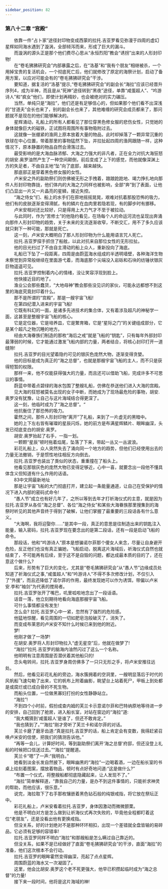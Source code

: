 ```yaml
---
sidebar_position: 82
---
```

### 第八十二章 “宫殿”  


　　依靠一件“占卜家”途径封印物变成西蒙的拉托.吉亚罗看见弥漫于四周的虚幻星辉如同海水遇到了漩涡，全部倾泻而来，形成了巨大的漏斗。  
　　而漩涡的源头正是那个他们费尽心思从“永恒烈阳”教会“诱拐”出来的人形封印物!  
　　在“卷毛狒狒研究会”内部暴露之后，在“洛基”和“我有个朋友”相继被杀，一个用掉宝贵的复活机会，一个彻底死亡后，他们就修改了原定的海祭计划，启动了备用方案，以应对可能会有的“卷毛狒狒研究会”干涉。  
　　要知道，据复活的“洛基”提示,“卷毛狒狒研究会”的副会长“海拉”应该已经晋升序列4，成为半神，而且是从“死神”途径转到“黑夜”途径，单靠“咸蛋超人”、“吟游诗人”和“疯女”他们，即使计划再精妙，也会被绝对的实力碾压。  
　　当然，单纯只是“海拉”，他们还是有足够信心的，但如果那个他们看不出深浅的“甘道夫”会长也来了，别的副会长也来了，其他难缠的研究会成员都来了，那问题就不是现在的他们能够解决的。  
　　星辉涌动，礼船上的所有人都看见了那位穿黑色修女服的悲伤女性，只觉她的身体就像巨大的磁铁，正试图将周围所有事物吸附过去。  
　　这就像一张绷紧的渔网上原本放着大量的物品，此时却掉落了一颗异常沉重的铁球在中心位置，带着那里的事物猛然下坠，并拉扯起四周的渔网跟随一样，这种情况下，原本静置的物品自然会滑落过去。  
　　最受影响的是大海血脉浓郁、大海之力强大的非凡者，正在全力对抗大海狂怒的胡安.奥罗油然产生了一种空间颠倒，前后变成了上下的感觉，而他就像深渊上方的失足者，不由自主地“坠”向了底部，越来越快。  
　　那底部正是穿着黑色修女服的女性。  
　　卢米安之外的副助祭们则仿佛被无形之手拽着，踉踉跄跄地、竭力挣扎地向那件人形封印物靠拢，他们体内的大海之力同样也被影响，全部“奔”到了表面，让他们凸显出一片又一片晶亮的星鳞，接近失控。  
　　“海之侍女”们、船上的水手们在原地摇摇晃晃，艰难对抗着那股恐怖的吸力，他们有的皮肤逐渐变得滑腻，有的鳞片在血肉里若隐若现，有的脚步时有挪移。  
　　卢米安相对还比较好，只是得用上大力气才不至于被拉动。  
　　与此同时，作为“苦修士”的他隐约看见，在场每个人的命运河流也呈现出奔涌向那件人形封印物的趋势，关于未来的支流逐渐收窄，不断交汇，用不了多久应该就只剩下一种可能，那就是死亡。  
　　这一刻，卢米安大概明白了那人形封印物为什么能用语言咒人死亡。  
　　拉托.吉亚罗探手抓住了船舷，以此对抗来自那位女性的无形拉扯。  
　　他的目光扫过了不由自主滑动的船上众人，重新投向了海底。  
　　礼船已下坠了一段距离，四周是由蔚蓝海水组成的半透明墙壁，各种海洋生物未察觉到异常般继续在里面游弋着，而海底那个尖端没入岩砾和石块的纺锤状银灰巨物遥遥可见。  
　　拉托.吉亚罗控制着内心的情绪，没让笑容浮现到脸上。  
　　他快接近目的地了。  
　　渔业公会那些蠢货，“大地母神”教会那些没见识的家伙，可能永远都想不到这里的海底究竟封印着什么。  
　　那不是所谓的“宫殿”，那是一艘宇宙飞船!  
　　在第四纪潜入进来的宇宙飞船!  
　　它既有科幻的一面，是诸多先进技术的集合体，又有着涉及超凡的神秘学一面，这甚至是整艘宇宙飞船的核心。  
　　它是定位器，它是培养皿，它是繁育箱，它是“星际之门”的关键组成部分，它是某个超凡之物沉睡的地方。  
　　经由大海眷族们制造的那枚“海后之戒”就是飞船的“钥匙”，只有每年外部封印最薄弱的时候，它才能通过激发飞船内部的力量，两者结合，将核心封印打开一道缝隙!  
　　拉托.吉亚罗的目光望着隐约可见的银灰色庞然大物，逐渐变得贪婪。  
　　他的目标是成为真正的“海之总督”，也就是那艘宇宙飞船的主人，而不只是获得短暂的权限。  
　　那样一来，他不仅能获得强大的力量，而且还可以借助飞船，完成许多不可思议的事情。  
　　蔚蓝中带着点碧绿的海水包围了整艘礼船，仿佛在恭送他们进入大海的宫殿。  
　　见大海的狂怒被莫名出现的女子中断，而她成为了现场最危险的事物，胡安.奥罗没有犹豫，让自己与这片海域结合得更深了。  
　　这一刻，他临时成为了“海之总督”。“  
　　他抗衡住了那恐怖的吸力。  
　　霍然之间，那件人形封印物“离开”了礼船，来到了一片虚无的黑暗中。  
　　她的上下左右皆有璀璨的星辰闪烁，她的前方是布满星辉鳞片、眼眸幽深，头发已彻底变白的胡安.奥罗。  
　　胡安.奥罗抬起了右手，一指一划。  
　　一颗颗“星辰”顿时拖着焰尾，坠落了下来，带起一丛又一丛波浪。  
　　彩花礼船上，众人突然失去了涌向同一个地方的趋势，但他们已经使用出去的力量无法撤销，于是惯性地往相反方向倒去。  
　　拉托.吉亚罗也装出了类似的状态，重重撞在了船头上。  
　　他看见那银灰色的庞然大物已变得足够近，心中一喜，就要念出一段他不懂具体含义但知道有什么作用的话语。  
　　83中文网最新地址  
　　那是让宇宙飞船的大门彻底打开，建立起一条能量通道，让自己在受保护的情况下进入内部的密码式命令!  
　　“愚人节”成立也有好几年了，之所以等到去年才打祈海仪式的主意，就是因为拉托.吉亚罗从各任“海之总督”、各位“海之侍女”和某些大海眷族那里搜集到的海祭时听见的其他声音终于得到了破解，让他们掌握了最重要的三段话各有什么意义。  
　　“大海啊，我将迎娶你……”是其中一段，真正的意思是往制造出来的钥匙注入能量，输入密码，拉托.吉亚罗现在要念出的是第二段话，还有一段是启动飞船的命令。  
　　那段话，他和“吟游诗人”原本是想骗诺尔菲那个傻女人来念，尽量让自身避开危险，反正他们也没有真正骗她，飞船启动，脱离这片海域后，祈海仪式自然也就结束了，不可能再有后续，至于这不是自毁的问题，都达成最本质的目的了，还在意这个做什么?  
　　后来，形势有了巨大的变化，尤其是“卷毛狒狒研究会”从“愚人节”边缘成员处知道了祈海仪式之事,“咸蛋超人”和“吟游诗人”不得不多次修改计划，不仅引入了“外援”，而且还降低了诺尔菲的作用，最终发现她可以作为诱饵，带偏以卢米安.李和“袖剑”为代表的搅局者。  
　　拉托.吉亚罗张开了嘴巴，叽里呱啦地念出了一段话语。  
　　话音一落，他立刻期待地看向海底那艘宇宙飞船。  
　　可什么事情都没有发生!  
　　怎么会? 拉托.吉亚罗心中一紧，忽然有了强烈的危险感。  
　　他猛地惊醒，看见周围的一切如肥皂泡般破灭了，消失了。  
　　而变成布莱恩的卢米安不知什么时候已来到他的附近。  
　　梦!  
　　他刚才做了一场梦!  
　　在胡安.奥罗将人形封印物拉入“虚无星空”后，他就在做梦了!  
　　“海拉!”拉托.吉亚罗的脑海内油然闪过了这么一个名称。  
　　他明明有注意周围是否潜伏着其他船只的!  
　　念头电转间，拉托.吉亚罗身周仿佛多了一只只无形之手，将卢米安推往远处。  
　　然后，他看见彩花礼船的旁边，海水簇拥着的空洞里，一艘明显落后于时代的风帆船飞速勾勒了出来，它的帆布上附着幽影，眺望台上站着死尸，甲板上到处都是或腐烂或已成白骨的不死生物。  
　　而船头位置，一位做黑寡妇打扮的女性静静站立。  
　　“海拉”!  
　　不到四个小时前，假扮成查内姆的芙兰卡示意诺尔菲和巴特纳原地等待进一步的安排，自己回到了舱房，进入船长室，对站在窗边的“海拉”道:  
　　“我大概猜到‘咸蛋超人’是谁了，但还不敢肯定。”  
　　“我也猜到了。”“海拉”刚才旁听了芙兰卡和诺尔菲的对话。  
　　芙兰卡磨了磨牙齿道:“真是拉托.吉亚罗的话，船上肯定会有变数，我得赶紧召唤卢米安的信使，把我们的猜测告诉他。”  
　　“再等一会儿，计算好时间，等到副助祭们离开‘海之总督’府邸，但还没登上礼船的时候把口信送过去。”“海拉”提醒道。  
　　芙兰卡“嗯”了一声:“我明白。”  
　　她看到淡金长发自然披下，眼眸幽黑的“海拉”一边喝着酒，一边在船长室的书桌上绘刻着图案，摆放着物品，顿时有点好奇地问道:“这是做什么?”  
　　“布置一个仪式，将整艘船都彻底隐藏起来，让人发现不了。”  
　　“海拉”简单解释道，“靠我自己的力量，是办不到这件事情的，只能祈求神灵的帮助，而他应该，很乐意。”  
　　说完，海拉取下了右手那枚镶嵌着黑色钻石般的纯银戒指，将它放在祭坛正中。  
　　彩花礼船上，卢米安看着拉托.吉亚罗，身体因激动而微微颤栗。  
　　他是不明白对方是怎么做到让祈海仪式再次失败的，毕竟他全程都盯着这位“老朋友”，还是没看出他有更换戒指。  
　　但没关系，好的计划绝对不是那种环环相扣，出现一个差错就全盘皆输的易碎品，它必须有足够的容错率!  
　　拉托.吉亚罗同样不明白“海拉”和那艘船是怎么瞒过自己靠近的。  
　　但没关系，如果不是已经做好了直面“卷毛狒狒研究会”的干涉，直面“海拉”的准备，他们这次根本不会行动。  
　　拉托.吉亚罗的眼眸霍然变得幽深，亮起了点点星辉。  
　　周围蔚蓝的海水又一次凝固了。  
　　这里，他会比胡安.奥罗这个老不死更强大，他早已积攒起临时成为“海之总督”的力量!  
　　接下来一段时间，他将是这片海域的神!  
